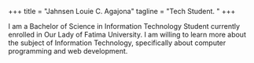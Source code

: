 +++
title = "Jahnsen Louie C. Agajona"
tagline = "Tech Student. "
+++

I am a Bachelor of Science in Information Technology Student currently enrolled in Our Lady of Fatima University. I am willing to learn more about the subject of Information Technology, specifically about computer programming and web development.
